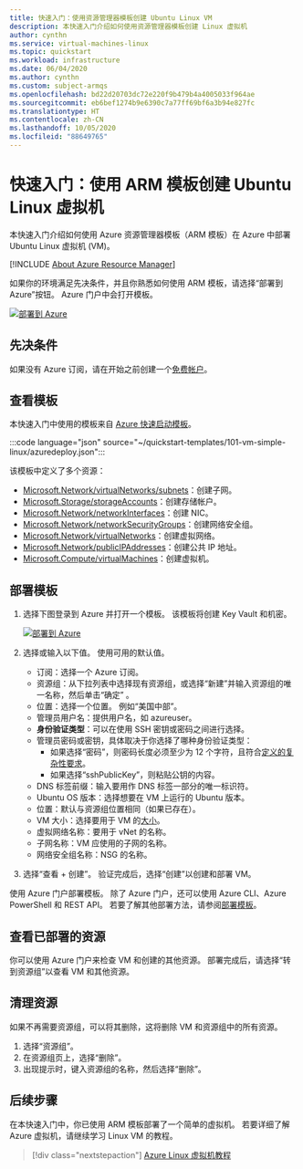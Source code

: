 ```yaml
---
title: 快速入门：使用资源管理器模板创建 Ubuntu Linux VM
description: 本快速入门介绍如何使用资源管理器模板创建 Linux 虚拟机
author: cynthn
ms.service: virtual-machines-linux
ms.topic: quickstart
ms.workload: infrastructure
ms.date: 06/04/2020
ms.author: cynthn
ms.custom: subject-armqs
ms.openlocfilehash: bd22d20703dc72e220f9b479b4a4005033f964ae
ms.sourcegitcommit: eb6bef1274b9e6390c7a77ff69bf6a3b94e827fc
ms.translationtype: HT
ms.contentlocale: zh-CN
ms.lasthandoff: 10/05/2020
ms.locfileid: "88649765"
---
```

# <a name="quickstart-create-an-ubuntu-linux-virtual-machine-using-an-arm-template"></a>快速入门：使用 ARM 模板创建 Ubuntu Linux 虚拟机

本快速入门介绍如何使用 Azure 资源管理器模板（ARM 模板）在 Azure 中部署 Ubuntu Linux 虚拟机 (VM)。

[!INCLUDE [About Azure Resource Manager](../../../includes/resource-manager-quickstart-introduction.md)]

如果你的环境满足先决条件，并且你熟悉如何使用 ARM 模板，请选择“部署到 Azure”按钮。 Azure 门户中会打开模板。

[![部署到 Azure](../../media/template-deployments/deploy-to-azure.svg)](https://portal.azure.com/#create/Microsoft.Template/uri/https%3a%2f%2fraw.githubusercontent.com%2fAzure%2fazure-quickstart-templates%2fmaster%2f101-vm-simple-linux%2fazuredeploy.json)

## <a name="prerequisites"></a>先决条件

如果没有 Azure 订阅，请在开始之前创建一个[免费帐户](https://azure.microsoft.com/free/?WT.mc_id=A261C142F)。

## <a name="review-the-template"></a>查看模板

本快速入门中使用的模板来自 [Azure 快速启动模板](https://azure.microsoft.com/resources/templates/101-vm-simple-linux/)。

:::code language="json" source="~/quickstart-templates/101-vm-simple-linux/azuredeploy.json":::


该模板中定义了多个资源：

- [Microsoft.Network/virtualNetworks/subnets](/azure/templates/Microsoft.Network/virtualNetworks/subnets)：创建子网。
- [Microsoft.Storage/storageAccounts](/azure/templates/Microsoft.Storage/storageAccounts)：创建存储帐户。
- [Microsoft.Network/networkInterfaces](/azure/templates/Microsoft.Network/networkInterfaces)：创建 NIC。
- [Microsoft.Network/networkSecurityGroups](/azure/templates/Microsoft.Network/networkSecurityGroups)：创建网络安全组。
- [Microsoft.Network/virtualNetworks](/azure/templates/Microsoft.Network/virtualNetworks)：创建虚拟网络。
- [Microsoft.Network/publicIPAddresses](/azure/templates/Microsoft.Network/publicIPAddresses)：创建公共 IP 地址。
- [Microsoft.Compute/virtualMachines](/azure/templates/Microsoft.Compute/virtualMachines)：创建虚拟机。

## <a name="deploy-the-template"></a>部署模板

1. 选择下图登录到 Azure 并打开一个模板。 该模板将创建 Key Vault 和机密。

    [![部署到 Azure](../../media/template-deployments/deploy-to-azure.svg)](https://portal.azure.com/#create/Microsoft.Template/uri/https%3a%2f%2fraw.githubusercontent.com%2fAzure%2fazure-quickstart-templates%2fmaster%2f101-vm-simple-linux%2fazuredeploy.json)

1. 选择或输入以下值。 使用可用的默认值。

    - 订阅：选择一个 Azure 订阅。
    - 资源组：从下拉列表中选择现有资源组，或选择“新建”并输入资源组的唯一名称，然后单击“确定” 。
    - 位置：选择一个位置。  例如“美国中部”。
    - 管理员用户名：提供用户名，如 azureuser。
    - **身份验证类型**：可以在使用 SSH 密钥或密码之间进行选择。
    - 管理员密码或密钥，具体取决于你选择了哪种身份验证类型：
        - 如果选择“密码”，则密码长度必须至少为 12 个字符，且符合[定义的复杂性要求](faq.md#what-are-the-password-requirements-when-creating-a-vm)。
        - 如果选择“sshPublicKey”，则粘贴公钥的内容。
    - DNS 标签前缀：输入要用作 DNS 标签一部分的唯一标识符。
    - Ubuntu OS 版本：选择想要在 VM 上运行的 Ubuntu 版本。
    - 位置：默认与资源组位置相同（如果已存在）。
    - VM 大小：选择要用于 VM 的[大小](../sizes.md)。
    - 虚拟网络名称：要用于 vNet 的名称。
    - 子网名称：VM 应使用的子网的名称。
    - 网络安全组名称：NSG 的名称。
1. 选择“查看 + 创建”。 验证完成后，选择“创建”以创建和部署 VM。


使用 Azure 门户部署模板。 除了 Azure 门户，还可以使用 Azure CLI、Azure PowerShell 和 REST API。 若要了解其他部署方法，请参阅[部署模板](../../azure-resource-manager/templates/deploy-cli.md)。

## <a name="review-deployed-resources"></a>查看已部署的资源

你可以使用 Azure 门户来检查 VM 和创建的其他资源。 部署完成后，请选择“转到资源组”以查看 VM 和其他资源。


## <a name="clean-up-resources"></a>清理资源

如果不再需要资源组，可以将其删除，这将删除 VM 和资源组中的所有资源。 

1. 选择“资源组”。
1. 在资源组页上，选择“删除”。
1. 出现提示时，键入资源组的名称，然后选择“删除”。


## <a name="next-steps"></a>后续步骤

在本快速入门中，你已使用 ARM 模板部署了一个简单的虚拟机。 若要详细了解 Azure 虚拟机，请继续学习 Linux VM 的教程。


> [!div class="nextstepaction"]
> [Azure Linux 虚拟机教程](./tutorial-manage-vm.md)